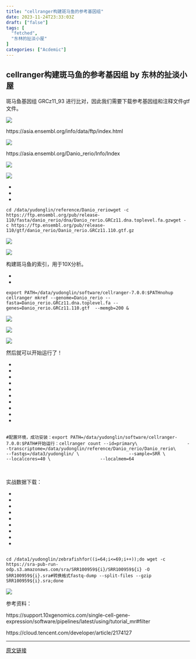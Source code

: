 ```yaml
---
title: "cellranger构建斑马鱼的参考基因组"
date: 2023-11-24T23:33:03Z
draft: ["false"]
tags: [
  "fetched",
  "东林的扯淡小屋"
]
categories: ["Acdemic"]
---
```

cellranger构建斑马鱼的参考基因组 by 东林的扯淡小屋
------
<div><p>斑马鱼基因组 GRCz11_93 进行比对，因此我们需要下载参考基因组和注释文件gtf文件。</p><p><img data-galleryid="" data-ratio="0.5638888888888889" data-s="300,640" data-type="png" data-w="1080" data-src="https://mmbiz.qpic.cn/mmbiz_png/kZ1wdgAscBpBQZHMFy7EHTmjUjjQMuibqysOdsChJHGafn0EG0icF58VVWNN4UQy9uQSTZribCUJ4uEic9TD27dQKA/640?wx_fmt=png&amp;from=appmsg" src="https://mmbiz.qpic.cn/mmbiz_png/kZ1wdgAscBpBQZHMFy7EHTmjUjjQMuibqysOdsChJHGafn0EG0icF58VVWNN4UQy9uQSTZribCUJ4uEic9TD27dQKA/640?wx_fmt=png&amp;from=appmsg"></p><p>https://asia.ensembl.org/info/data/ftp/index.html</p><p><img data-galleryid="" data-ratio="0.5638888888888889" data-s="300,640" data-type="png" data-w="1080" data-src="https://mmbiz.qpic.cn/mmbiz_png/kZ1wdgAscBpBQZHMFy7EHTmjUjjQMuibqCp2zw5qzP8A49VUE5JLwF5KtnjcamYohXhKCoN72zU3h4ffsJHick3Q/640?wx_fmt=png&amp;from=appmsg" src="https://mmbiz.qpic.cn/mmbiz_png/kZ1wdgAscBpBQZHMFy7EHTmjUjjQMuibqCp2zw5qzP8A49VUE5JLwF5KtnjcamYohXhKCoN72zU3h4ffsJHick3Q/640?wx_fmt=png&amp;from=appmsg"></p><p>https://asia.ensembl.org/Danio_rerio/Info/Index</p><p><img data-galleryid="" data-ratio="1.0784313725490196" data-s="300,640" data-type="png" data-w="969" data-src="https://mmbiz.qpic.cn/mmbiz_png/kZ1wdgAscBpBQZHMFy7EHTmjUjjQMuibq00Colmibbg98ddtsz3o375XJzlPibCmibdrxlr8wChiabTG5Dmwvy8U6hQ/640?wx_fmt=png&amp;from=appmsg" src="https://mmbiz.qpic.cn/mmbiz_png/kZ1wdgAscBpBQZHMFy7EHTmjUjjQMuibq00Colmibbg98ddtsz3o375XJzlPibCmibdrxlr8wChiabTG5Dmwvy8U6hQ/640?wx_fmt=png&amp;from=appmsg"></p><p><img data-galleryid="" data-ratio="0.5506976744186046" data-s="300,640" data-type="png" data-w="1075" data-src="https://mmbiz.qpic.cn/mmbiz_png/kZ1wdgAscBpBQZHMFy7EHTmjUjjQMuibqZOW3uuXTvkB9fMf9bGkicPwovicSD5UCs6PyH4KoHgPPiakeAoDrOv6Yg/640?wx_fmt=png&amp;from=appmsg" src="https://mmbiz.qpic.cn/mmbiz_png/kZ1wdgAscBpBQZHMFy7EHTmjUjjQMuibqZOW3uuXTvkB9fMf9bGkicPwovicSD5UCs6PyH4KoHgPPiakeAoDrOv6Yg/640?wx_fmt=png&amp;from=appmsg"></p><section><ul><li><li><li></ul><pre data-lang="http"><code><span><span>cd /data/yudonglin/reference/Danio_rerio</span></span></code><code><span>wget -c https://ftp.ensembl.org/pub/release-110/fasta/danio_rerio/dna/Danio_rerio.GRCz11.dna.toplevel.fa.gz</span></code><code><span>wget -c https://ftp.ensembl.org/pub/release-110/gtf/danio_rerio/Danio_rerio.GRCz11.110.gtf.gz</span></code></pre></section><p><img data-galleryid="" data-ratio="0.14074074074074075" data-s="300,640" data-type="png" data-w="1080" data-src="https://mmbiz.qpic.cn/mmbiz_png/kZ1wdgAscBpBQZHMFy7EHTmjUjjQMuibqj2AXStNVicl1IbHFiaBlSevciaiaYvUUIr0Ngxleyic2hMOpibCNBCZ8tLjw/640?wx_fmt=png&amp;from=appmsg" src="https://mmbiz.qpic.cn/mmbiz_png/kZ1wdgAscBpBQZHMFy7EHTmjUjjQMuibqj2AXStNVicl1IbHFiaBlSevciaiaYvUUIr0Ngxleyic2hMOpibCNBCZ8tLjw/640?wx_fmt=png&amp;from=appmsg"></p><p><img data-galleryid="" data-ratio="0.19166666666666668" data-s="300,640" data-type="png" data-w="1080" data-src="https://mmbiz.qpic.cn/mmbiz_png/kZ1wdgAscBpBQZHMFy7EHTmjUjjQMuibqPush7DpJDZbbGyV0HAOpRzDy82kTEzSUvH6fbkozNX53ibNBuia7mXoQ/640?wx_fmt=png&amp;from=appmsg" src="https://mmbiz.qpic.cn/mmbiz_png/kZ1wdgAscBpBQZHMFy7EHTmjUjjQMuibqPush7DpJDZbbGyV0HAOpRzDy82kTEzSUvH6fbkozNX53ibNBuia7mXoQ/640?wx_fmt=png&amp;from=appmsg"></p><p>构建斑马鱼的索引，用于10X分析。<br></p><section><ul><li><li></ul><pre data-lang="properties"><code><span><span>export</span> <span>PATH=/data/yudonglin/software/cellranger-7.0.0:$PATH</span></span></code><code><span><span>nohup</span> <span>cellranger mkref --genome=Danio_rerio --fasta=Danio_rerio.GRCz11.dna.toplevel.fa --genes=Danio_rerio.GRCz11.110.gtf  --memgb=200 &amp;</span></span></code></pre></section><p><img data-galleryid="" data-imgfileid="100024141" data-ratio="0.17314814814814813" data-s="300,640" data-type="png" data-w="1080" data-src="https://mmbiz.qpic.cn/mmbiz_png/kZ1wdgAscBqoM1zOHszyGsJ1CaOwCNC3mbib3beofDGh7EyVQEINrmO0QXn0t6ibZP0T0kYMB0ht6YSy1ZH95E8g/640?wx_fmt=png&amp;from=appmsg" src="https://mmbiz.qpic.cn/mmbiz_png/kZ1wdgAscBqoM1zOHszyGsJ1CaOwCNC3mbib3beofDGh7EyVQEINrmO0QXn0t6ibZP0T0kYMB0ht6YSy1ZH95E8g/640?wx_fmt=png&amp;from=appmsg"></p><p><img data-galleryid="" data-imgfileid="100024148" data-ratio="0.55" data-s="300,640" data-type="png" data-w="1080" data-src="https://mmbiz.qpic.cn/mmbiz_png/kZ1wdgAscBqoM1zOHszyGsJ1CaOwCNC3lxYk4nfdVt0mL2sAYn6v5fxicPEuEqFoaUC6ia6JjMkiagiaE8RCBtzHpA/640?wx_fmt=png&amp;from=appmsg" src="https://mmbiz.qpic.cn/mmbiz_png/kZ1wdgAscBqoM1zOHszyGsJ1CaOwCNC3lxYk4nfdVt0mL2sAYn6v5fxicPEuEqFoaUC6ia6JjMkiagiaE8RCBtzHpA/640?wx_fmt=png&amp;from=appmsg"></p><p><img data-galleryid="" data-imgfileid="100024149" data-ratio="0.3657331136738056" data-s="300,640" data-type="png" data-w="607" data-src="https://mmbiz.qpic.cn/mmbiz_png/kZ1wdgAscBqoM1zOHszyGsJ1CaOwCNC3vfiaCnsYAlDR8g0c0cNohiaYgBT5Ae1hstwPzy9kFoOspW2xxExNV9kQ/640?wx_fmt=png&amp;from=appmsg" src="https://mmbiz.qpic.cn/mmbiz_png/kZ1wdgAscBqoM1zOHszyGsJ1CaOwCNC3vfiaCnsYAlDR8g0c0cNohiaYgBT5Ae1hstwPzy9kFoOspW2xxExNV9kQ/640?wx_fmt=png&amp;from=appmsg"></p><p>然后就可以开始运行了！<br></p><section><ul><li><li><li><li><li><li><li><li><li><li></ul><pre data-lang="properties"><code><span><br></span></code><code><span><span>#配置环境，成功安装：</span></span></code><code><span><span>export</span> <span>PATH=/data/yudonglin/software/cellranger-7.0.0:$PATH</span></span></code><code><span><span>#开始运行：</span></span></code><code><span><span>cellranger</span> <span>count --id=primary\</span></span></code><code><span>                   --transcriptome=/data/yudonglin/reference/Danio_rerio/Danio_rerio\</span></code><code><span>                   --fastqs=/data3/yudonglin/ \</span></code><code><span>                   --sample=SRR \</span></code><code><span>                   --localcores=40 \</span></code><code><span>                   --localmem=64</span></code></pre></section><p><br></p><p>实战数据下载：<br></p><section><ul><li><li><li><li><li><li><li><li><li></ul><pre data-lang="bash"><code><span><br></span></code><code><span><span>cd</span> /data1/yudonglin/zebrafish</span></code><code><span><span>for</span>((i=64;i&lt;=69;i++));</span></code><code><span><span>do</span> </span></code><code><span>wget -c https://sra-pub-run-odp.s3.amazonaws.com/sra/SRR100959<span>${i}</span>/SRR100959<span>${i}</span> -O SRR100959<span>${i}</span>.sra</span></code><code><span><span>#转换格式</span></span></code><code><span>fastq-dump --split-files --gzip SRR100959<span>${i}</span>.sra;</span></code><code><span><span>done</span></span></code><code><span><br></span></code></pre></section><p><img data-galleryid="" data-imgfileid="100024304" data-ratio="0.18703703703703703" data-s="300,640" data-type="png" data-w="1080" data-src="https://mmbiz.qpic.cn/mmbiz_png/kZ1wdgAscBoYcnIPHQsCcZwCZuzLfiap4OYNiacQYtUdlmDvBTtkKeVFgsexqtIKDErbNkl5ziaqdoxFSjRjMF09A/640?wx_fmt=png&amp;from=appmsg" src="https://mmbiz.qpic.cn/mmbiz_png/kZ1wdgAscBoYcnIPHQsCcZwCZuzLfiap4OYNiacQYtUdlmDvBTtkKeVFgsexqtIKDErbNkl5ziaqdoxFSjRjMF09A/640?wx_fmt=png&amp;from=appmsg"></p><p>参考资料：</p><p>https://support.10xgenomics.com/single-cell-gene-expression/software/pipelines/latest/using/tutorial_mr#filter</p><p>https://cloud.tencent.com/developer/article/2174127</p><p><mp-style-type data-value="3"></mp-style-type></p></div>  
<hr>
<a href="https://mp.weixin.qq.com/s/F39k2Nqg0lTwxhbFvWNbxg",target="_blank" rel="noopener noreferrer">原文链接</a>
